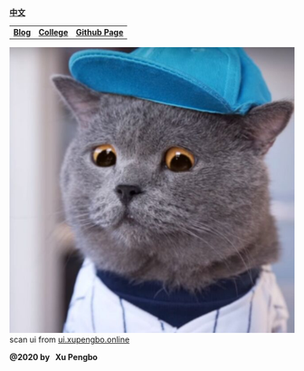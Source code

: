 
  [**中文**](./index.md)
  
  |  |  |  | 
  |---|---|---|  
  |[**Blog**](https://blog.xupengbo.online)    | [**College**](https://www.sdu.edu.cn)  |   [**Github Page**](https://hsupengbo.github.io) |

  ![](images/icon0.jpg)
  scan ui from [ui.xupengbo.online](https://ui.xupengbo.online)
  
**@2020 by &nbsp; Xu Pengbo**
